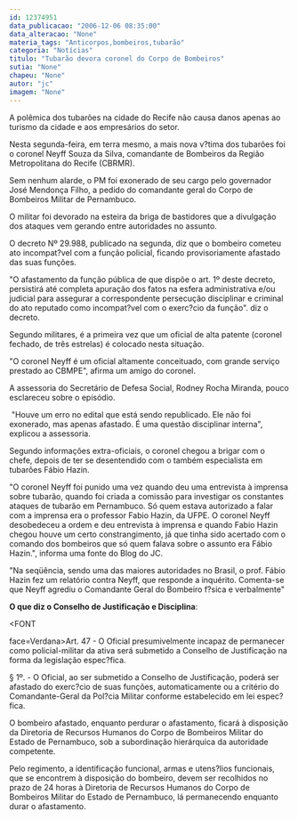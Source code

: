 ```yaml
---
id: 12374951
data_publicacao: "2006-12-06 08:35:00"
data_alteracao: "None"
materia_tags: "Anticorpos,bombeiros,tubarão"
categoria: "Notícias"
titulo: "Tubarão devora coronel do Corpo de Bombeiros"
sutia: "None"
chapeu: "None"
autor: "jc"
imagem: "None"
---
```

<p>A pol&ecirc;mica dos tubar&otilde;es na cidade do Recife n&atilde;o causa danos apenas ao turismo da cidade e aos empres&aacute;rios do setor.</p>

<p>Nesta segunda-feira, em terra mesmo, a mais nova v?tima dos tubar&otilde;es foi o coronel Neyff Souza da Silva, comandante de Bombeiros da Regi&atilde;o Metropolitana do Recife (CBRMR).</p>

<p>Sem nenhum alarde, o PM foi exonerado de seu cargo pelo governador Jos&eacute; Mendon&ccedil;a Filho, a pedido do comandante geral do Corpo de Bombeiros Militar de Pernambuco.</p>

<p>O militar foi devorado na esteira da briga de bastidores que a divulga&ccedil;&atilde;o dos ataques vem gerando entre autoridades no assunto.</p>

<p>O decreto N&ordm; 29.988, publicado na segunda, diz que o bombeiro cometeu ato incompat?vel com a fun&ccedil;&atilde;o policial, ficando provisoriamente afastado das suas fun&ccedil;&otilde;es.</p>

<p>"O afastamento da fun&ccedil;&atilde;o p&uacute;blica de que disp&otilde;e o art. 1&ordm; deste decreto, persistir&aacute; at&eacute; completa apura&ccedil;&atilde;o dos fatos na esfera administrativa e/ou judicial para assegurar a correspondente persecu&ccedil;&atilde;o disciplinar e criminal do ato reputado como incompat?vel com o exerc?cio da fun&ccedil;&atilde;o". diz o decreto.</p>

<p>Segundo militares, &eacute; a primeira vez que um oficial de alta patente (coronel fechado, de tr&ecirc;s estrelas) &eacute; colocado nesta situa&ccedil;&atilde;o.</p>

<p>"O coronel Neyff &eacute; um oficial altamente conceituado, com grande servi&ccedil;o prestado ao CBMPE", afirma um amigo do coronel.</p>

<p>A assessoria do Secret&aacute;rio de Defesa Social, Rodney Rocha Miranda, pouco esclareceu sobre o epis&oacute;dio.</p>

<p>&nbsp;"Houve um erro no edital que est&aacute; sendo republicado. Ele n&atilde;o foi exonerado, mas apenas afastado. &Eacute; uma quest&atilde;o disciplinar interna", explicou a assessoria.</p>

<p>Segundo informa&ccedil;&otilde;es extra-oficiais, o coronel chegou a brigar com o chefe, depois de ter se desentendido com o tamb&eacute;m especialista em tubar&otilde;es F&aacute;bio Hazin.</p>

<p>"O coronel Neyff foi punido uma vez quando deu uma entrevista &agrave; imprensa sobre tubar&atilde;o, quando foi criada a comiss&atilde;o para investigar os constantes ataques de tubar&atilde;o em Pernambuco. S&oacute; quem estava autorizado a falar com a imprensa era o professor Fabio Hazin, da UFPE. O coronel Neyff desobedeceu a ordem e deu entrevista &agrave; imprensa e quando Fabio Hazin chegou houve um certo constrangimento, j&aacute; que tinha sido acertado com o comando dos bombeiros que s&oacute; quem falava sobre o assunto era F&aacute;bio Hazin.", informa uma fonte do Blog do JC.</p>

<p>"Na seq&uuml;&ecirc;ncia, sendo uma das maiores autoridades no Brasil, o prof. F&aacute;bio Hazin fez um relat&oacute;rio contra Neyff, que responde a inqu&eacute;rito. Comenta-se que Neyff agrediu o Comandante Geral do Bombeiro f?sica e verbalmente"</p>

<p><strong>O que diz o Conselho de Justifica&ccedil;&atilde;o e Disciplina</strong>:</p>

<p>&lt;FONT</p>

<p>face=Verdana&gt;Art. 47 - O Oficial presumivelmente incapaz de permanecer como policial-militar da ativa ser&aacute; submetido a Conselho de Justifica&ccedil;&atilde;o na forma da legisla&ccedil;&atilde;o espec?fica.</p>

<p>&sect; 1&ordm;. - O Oficial, ao ser submetido a Conselho de Justifica&ccedil;&atilde;o, poder&aacute; ser afastado do exerc?cio de suas fun&ccedil;&otilde;es, automaticamente ou a crit&eacute;rio do Comandante-Geral da Pol?cia Militar conforme estabelecido em lei espec?fica.</p>

<p>O bombeiro afastado, enquanto perdurar o afastamento, ficar&aacute; &agrave; disposi&ccedil;&atilde;o da Diretoria de Recursos Humanos do Corpo de Bombeiros Militar do Estado de Pernambuco, sob a subordina&ccedil;&atilde;o hier&aacute;rquica da autoridade competente.</p>

<p>Pelo regimento, a identifica&ccedil;&atilde;o funcional, armas e utens?lios funcionais, que se encontrem &agrave; disposi&ccedil;&atilde;o do bombeiro, devem ser recolhidos no prazo de 24 horas &agrave; Diretoria de Recursos Humanos do Corpo de Bombeiros Militar do Estado de Pernambuco, l&aacute; permanecendo enquanto durar o afastamento.</p>
